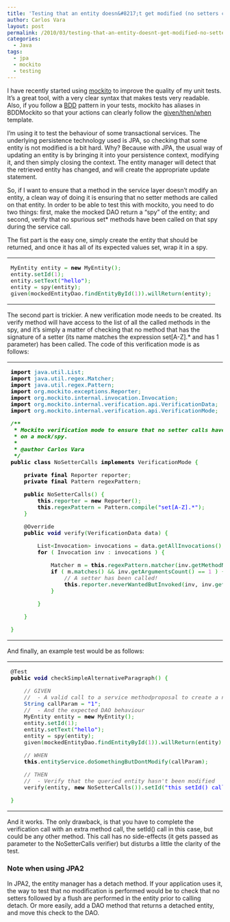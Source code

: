 ```yaml
---
title: 'Testing that an entity doesn&#8217;t get modified (no setters called) with mockito'
author: Carlos Vara
layout: post
permalink: /2010/03/testing-that-an-entity-doesnt-get-modified-no-setters-called-with-mockito/
categories:
  - Java
tags:
  - jpa
  - mockito
  - testing
---
```

I have recently started using <a href="http://mockito.org/" onclick="javascript:_gaq.push(['_trackEvent','outbound-article','http://mockito.org']);">mockito</a> to improve the quality of my unit tests. It&#8217;s a great tool, with a very clear syntax that makes tests very readable. Also, if you follow a <a href="http://en.wikipedia.org/wiki/Behavior_Driven_Development" onclick="javascript:_gaq.push(['_trackEvent','outbound-article','http://en.wikipedia.org']);">BDD</a> pattern in your tests, mockito has aliases in BDDMockito so that your actions can clearly follow the <a href="http://monkeyisland.pl/2009/12/07/given-when-then-forever/" onclick="javascript:_gaq.push(['_trackEvent','outbound-article','http://monkeyisland.pl']);">given/then/when</a> template.

I&#8217;m using it to test the behaviour of some transactional services. The underlying persistence technology used is JPA, so checking that some entity is not modified is a bit hard. Why? Because with JPA, the usual way of updating an entity is by bringing it into your persistence context, modifying it, and then simply closing the context. The entity manager will detect that the retrieved entity has changed, and will create the appropriate update statement.

So, if I want to ensure that a method in the service layer doesn&#8217;t modify an entity, a clean way of doing it is ensuring that no setter methods are called on that entity. In order to be able to test this with mockito, you need to do two things: first, make the mocked DAO return a &#8220;spy&#8221; of the entity; and second, verify that no spurious set* methods have been called on that spy during the service call.

The fist part is the easy one, simply create the entity that should be returned, and once it has all of its expected values set, wrap it in a spy.

<div class="wp_syntax">
  <table>
    <tr>
      <td class="code">
        <pre class="java" style="font-family:monospace;">MyEntity entity <span style="color: #339933;">=</span> <span style="color: #000000; font-weight: bold;">new</span> MyEntity<span style="color: #009900;">&#40;</span><span style="color: #009900;">&#41;</span><span style="color: #339933;">;</span>
entity.<span style="color: #006633;">setId</span><span style="color: #009900;">&#40;</span><span style="color: #cc66cc;">1</span><span style="color: #009900;">&#41;</span><span style="color: #339933;">;</span>
entity.<span style="color: #006633;">setText</span><span style="color: #009900;">&#40;</span><span style="color: #0000ff;">"hello"</span><span style="color: #009900;">&#41;</span><span style="color: #339933;">;</span>
entity <span style="color: #339933;">=</span> spy<span style="color: #009900;">&#40;</span>entity<span style="color: #009900;">&#41;</span><span style="color: #339933;">;</span>
given<span style="color: #009900;">&#40;</span>mockedEntityDao.<span style="color: #006633;">findEntityById</span><span style="color: #009900;">&#40;</span><span style="color: #cc66cc;">1</span><span style="color: #009900;">&#41;</span><span style="color: #009900;">&#41;</span>.<span style="color: #006633;">willReturn</span><span style="color: #009900;">&#40;</span>entity<span style="color: #009900;">&#41;</span><span style="color: #339933;">;</span></pre>
      </td>
    </tr>
  </table>
</div>

The second part is trickier. A new verification mode needs to be created. Its verify method will have access to the list of all the called methods in the spy, and it&#8217;s simply a matter of checking that no method that has the signature of a setter (its name matches the expression set[A-Z].* and has 1 parameter) has been called. The code of this verification mode is as follows:

<div class="wp_syntax">
  <table>
    <tr>
      <td class="code">
        <pre class="java" style="font-family:monospace;"><span style="color: #000000; font-weight: bold;">import</span> <span style="color: #006699;">java.util.List</span><span style="color: #339933;">;</span>
<span style="color: #000000; font-weight: bold;">import</span> <span style="color: #006699;">java.util.regex.Matcher</span><span style="color: #339933;">;</span>
<span style="color: #000000; font-weight: bold;">import</span> <span style="color: #006699;">java.util.regex.Pattern</span><span style="color: #339933;">;</span>
<span style="color: #000000; font-weight: bold;">import</span> <span style="color: #006699;">org.mockito.exceptions.Reporter</span><span style="color: #339933;">;</span>
<span style="color: #000000; font-weight: bold;">import</span> <span style="color: #006699;">org.mockito.internal.invocation.Invocation</span><span style="color: #339933;">;</span>
<span style="color: #000000; font-weight: bold;">import</span> <span style="color: #006699;">org.mockito.internal.verification.api.VerificationData</span><span style="color: #339933;">;</span>
<span style="color: #000000; font-weight: bold;">import</span> <span style="color: #006699;">org.mockito.internal.verification.api.VerificationMode</span><span style="color: #339933;">;</span>
&nbsp;
<span style="color: #008000; font-style: italic; font-weight: bold;">/**
 * Mockito verification mode to ensure that no setter calls have been performed
 * on a mock/spy.
 * 
 * @author Carlos Vara
 */</span>
<span style="color: #000000; font-weight: bold;">public</span> <span style="color: #000000; font-weight: bold;">class</span> NoSetterCalls <span style="color: #000000; font-weight: bold;">implements</span> VerificationMode <span style="color: #009900;">&#123;</span>
&nbsp;
    <span style="color: #000000; font-weight: bold;">private</span> <span style="color: #000000; font-weight: bold;">final</span> Reporter reporter<span style="color: #339933;">;</span>
    <span style="color: #000000; font-weight: bold;">private</span> <span style="color: #000000; font-weight: bold;">final</span> Pattern regexPattern<span style="color: #339933;">;</span>
&nbsp;
    <span style="color: #000000; font-weight: bold;">public</span> NoSetterCalls<span style="color: #009900;">&#40;</span><span style="color: #009900;">&#41;</span> <span style="color: #009900;">&#123;</span>
        <span style="color: #000000; font-weight: bold;">this</span>.<span style="color: #006633;">reporter</span> <span style="color: #339933;">=</span> <span style="color: #000000; font-weight: bold;">new</span> Reporter<span style="color: #009900;">&#40;</span><span style="color: #009900;">&#41;</span><span style="color: #339933;">;</span>
        <span style="color: #000000; font-weight: bold;">this</span>.<span style="color: #006633;">regexPattern</span> <span style="color: #339933;">=</span> Pattern.<span style="color: #006633;">compile</span><span style="color: #009900;">&#40;</span><span style="color: #0000ff;">"set[A-Z].*"</span><span style="color: #009900;">&#41;</span><span style="color: #339933;">;</span>
    <span style="color: #009900;">&#125;</span>
&nbsp;
    @Override
    <span style="color: #000000; font-weight: bold;">public</span> <span style="color: #000066; font-weight: bold;">void</span> verify<span style="color: #009900;">&#40;</span>VerificationData data<span style="color: #009900;">&#41;</span> <span style="color: #009900;">&#123;</span>
&nbsp;
        List<span style="color: #339933;">&lt;</span>Invocation<span style="color: #339933;">&gt;</span> invocations <span style="color: #339933;">=</span> data.<span style="color: #006633;">getAllInvocations</span><span style="color: #009900;">&#40;</span><span style="color: #009900;">&#41;</span><span style="color: #339933;">;</span>
        <span style="color: #000000; font-weight: bold;">for</span> <span style="color: #009900;">&#40;</span> Invocation inv <span style="color: #339933;">:</span> invocations <span style="color: #009900;">&#41;</span> <span style="color: #009900;">&#123;</span>
&nbsp;
            Matcher m <span style="color: #339933;">=</span> <span style="color: #000000; font-weight: bold;">this</span>.<span style="color: #006633;">regexPattern</span>.<span style="color: #006633;">matcher</span><span style="color: #009900;">&#40;</span>inv.<span style="color: #006633;">getMethodName</span><span style="color: #009900;">&#40;</span><span style="color: #009900;">&#41;</span><span style="color: #009900;">&#41;</span><span style="color: #339933;">;</span>
            <span style="color: #000000; font-weight: bold;">if</span> <span style="color: #009900;">&#40;</span> m.<span style="color: #006633;">matches</span><span style="color: #009900;">&#40;</span><span style="color: #009900;">&#41;</span> <span style="color: #339933;">&&</span> inv.<span style="color: #006633;">getArgumentsCount</span><span style="color: #009900;">&#40;</span><span style="color: #009900;">&#41;</span> <span style="color: #339933;">==</span> <span style="color: #cc66cc;">1</span> <span style="color: #009900;">&#41;</span> <span style="color: #009900;">&#123;</span>
                <span style="color: #666666; font-style: italic;">// A setter has been called!</span>
                <span style="color: #000000; font-weight: bold;">this</span>.<span style="color: #006633;">reporter</span>.<span style="color: #006633;">neverWantedButInvoked</span><span style="color: #009900;">&#40;</span>inv, inv.<span style="color: #006633;">getLocation</span><span style="color: #009900;">&#40;</span><span style="color: #009900;">&#41;</span><span style="color: #009900;">&#41;</span><span style="color: #339933;">;</span>
            <span style="color: #009900;">&#125;</span>
&nbsp;
        <span style="color: #009900;">&#125;</span>
&nbsp;
    <span style="color: #009900;">&#125;</span>
&nbsp;
<span style="color: #009900;">&#125;</span></pre>
      </td>
    </tr>
  </table>
</div>

And finally, an example test would be as follows:

<div class="wp_syntax">
  <table>
    <tr>
      <td class="code">
        <pre class="java" style="font-family:monospace;">@Test
<span style="color: #000000; font-weight: bold;">public</span> <span style="color: #000066; font-weight: bold;">void</span> checkSimpleAlternativeParagraph<span style="color: #009900;">&#40;</span><span style="color: #009900;">&#41;</span> <span style="color: #009900;">&#123;</span>
&nbsp;
    <span style="color: #666666; font-style: italic;">// GIVEN</span>
    <span style="color: #666666; font-style: italic;">//  - A valid call to a service methodproposal to create a new alternative</span>
    <span style="color: #003399;">String</span> callParam <span style="color: #339933;">=</span> <span style="color: #0000ff;">"1"</span><span style="color: #339933;">;</span>
    <span style="color: #666666; font-style: italic;">//  - And the expected DAO behaviour</span>
    MyEntity entity <span style="color: #339933;">=</span> <span style="color: #000000; font-weight: bold;">new</span> MyEntity<span style="color: #009900;">&#40;</span><span style="color: #009900;">&#41;</span><span style="color: #339933;">;</span>
    entity.<span style="color: #006633;">setId</span><span style="color: #009900;">&#40;</span><span style="color: #cc66cc;">1</span><span style="color: #009900;">&#41;</span><span style="color: #339933;">;</span>
    entity.<span style="color: #006633;">setText</span><span style="color: #009900;">&#40;</span><span style="color: #0000ff;">"hello"</span><span style="color: #009900;">&#41;</span><span style="color: #339933;">;</span>
    entity <span style="color: #339933;">=</span> spy<span style="color: #009900;">&#40;</span>entity<span style="color: #009900;">&#41;</span><span style="color: #339933;">;</span>
    given<span style="color: #009900;">&#40;</span>mockedEntityDao.<span style="color: #006633;">findEntityById</span><span style="color: #009900;">&#40;</span><span style="color: #cc66cc;">1</span><span style="color: #009900;">&#41;</span><span style="color: #009900;">&#41;</span>.<span style="color: #006633;">willReturn</span><span style="color: #009900;">&#40;</span>entity<span style="color: #009900;">&#41;</span><span style="color: #339933;">;</span>
&nbsp;
    <span style="color: #666666; font-style: italic;">// WHEN</span>
    <span style="color: #000000; font-weight: bold;">this</span>.<span style="color: #006633;">entityService</span>.<span style="color: #006633;">doSomethingButDontModify</span><span style="color: #009900;">&#40;</span>callParam<span style="color: #009900;">&#41;</span><span style="color: #339933;">;</span>
&nbsp;
    <span style="color: #666666; font-style: italic;">// THEN</span>
    <span style="color: #666666; font-style: italic;">//  - Verify that the queried entity hasn't been modified</span>
    verify<span style="color: #009900;">&#40;</span>entity, <span style="color: #000000; font-weight: bold;">new</span> NoSetterCalls<span style="color: #009900;">&#40;</span><span style="color: #009900;">&#41;</span><span style="color: #009900;">&#41;</span>.<span style="color: #006633;">setId</span><span style="color: #009900;">&#40;</span><span style="color: #0000ff;">"this setId() call is ignored"</span><span style="color: #009900;">&#41;</span><span style="color: #339933;">;</span>
&nbsp;
<span style="color: #009900;">&#125;</span></pre>
      </td>
    </tr>
  </table>
</div>

And it works. The only drawback, is that you have to complete the verification call with an extra method call, the setId() call in this case, but could be any other method. This call has no side-effects (it gets passed as parameter to the NoSetterCalls verifier) but disturbs a little the clarity of the test.

### Note when using JPA2

In JPA2, the entity manager has a detach method. If your application uses it, the way to test that no modification is performed would be to check that no setters followed by a flush are performed in the entity prior to calling detach. Or more easily, add a DAO method that returns a detached entity, and move this check to the DAO.